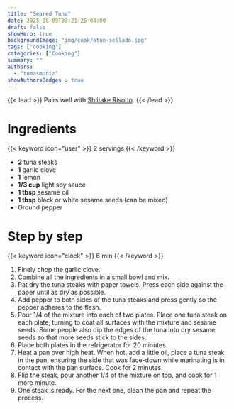 ```yaml
---
title: "Seared Tuna"
date: 2025-08-09T03:21:26-04:00
draft: false
showHero: true
backgroundImage: "img/cook/atun-sellado.jpg"
tags: ["cooking"]
categories: ["Cooking"]
summary: ""
authors:
  - "tomasmuniz"
showAuthorsBadges : true
---
```


{{< lead >}}
Pairs well with [Shiitake Risotto](/cook/risotto-shiitake).
{{< /lead >}}

# Ingredients
{{< keyword icon="user" >}} 2 servings {{< /keyword >}}
* **2** tuna steaks
* **1** garlic clove
* **1** lemon
* **1/3 cup** light soy sauce
* **1 tbsp** sesame oil
* **1 tbsp** black or white sesame seeds (can be mixed)
* Ground pepper

# Step by step
{{< keyword icon="clock" >}} 6 min {{< /keyword >}}
1. Finely chop the garlic clove.
2. Combine all the ingredients in a small bowl and mix.
3. Pat dry the tuna steaks with paper towels. Press each side against the paper until as dry as possible.
4. Add pepper to both sides of the tuna steaks and press gently so the pepper adheres to the flesh.
5. Pour 1/4 of the mixture into each of two plates. Place one tuna steak on each plate, turning to coat all surfaces with the mixture and sesame seeds. Some people also dip the edges of the tuna into dry sesame seeds so that more seeds stick to the sides.
6. Place both plates in the refrigerator for 20 minutes.
7. Heat a pan over high heat. When hot, add a little oil, place a tuna steak in the pan, ensuring the side that was face-down while marinating is in contact with the pan surface. Cook for 2 minutes.
8. Flip the steak, pour another 1/4 of the mixture on top, and cook for 1 more minute.
9. One steak is ready. For the next one, clean the pan and repeat the process.